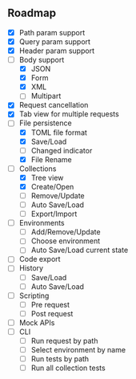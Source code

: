 ## Roadmap

- [x] Path param support
- [x] Query param support
- [x] Header param support
- [ ] Body support
  - [x] JSON
  - [x] Form
  - [x] XML
  - [ ] Multipart
- [x] Request cancellation
- [x] Tab view for multiple requests
- [ ] File persistence
  - [x] TOML file format
  - [x] Save/Load
  - [ ] Changed indicator
  - [x] File Rename
- [ ] Collections
  - [x] Tree view
  - [x] Create/Open
  - [ ] Remove/Update
  - [ ] Auto Save/Load
  - [ ] Export/Import
- [ ] Environments
  - [ ] Add/Remove/Update
  - [ ] Choose environment
  - [ ] Auto Save/Load current state
- [ ] Code export
- [ ] History
  - [ ] Save/Load
  - [ ] Auto Save/Load
- [ ] Scripting
  - [ ] Pre request
  - [ ] Post request
- [ ] Mock APIs
- [ ] CLI
  - [ ] Run request by path
  - [ ] Select environment by name
  - [ ] Run tests by path
  - [ ] Run all collection tests
